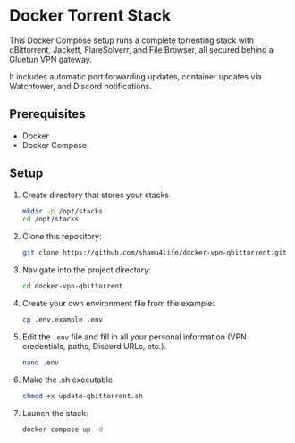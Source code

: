 # Docker Torrent Stack

This Docker Compose setup runs a complete torrenting stack with qBittorrent, Jackett, FlareSolverr, and File Browser, all secured behind a Gluetun VPN gateway.

It includes automatic port forwarding updates, container updates via Watchtower, and Discord notifications.

## Prerequisites
* Docker
* Docker Compose

## Setup

1.  Create directory that stores your stacks
    ```bash
    mkdir -p /opt/stacks
    cd /opt/stacks
    ```
2.  Clone this repository:
    ```bash
    git clone https://github.com/shamu4life/docker-vpn-qbittorrent.git
    ```
3.  Navigate into the project directory:
    ```bash
    cd docker-vpn-qbittorrent
    ```
4.  Create your own environment file from the example:
    ```bash
    cp .env.example .env
    ```
5.  Edit the `.env` file and fill in all your personal information (VPN credentials, paths, Discord URLs, etc.).
    ```bash
    nano .env
    ```
6. Make the .sh executable
   ```bash
   chmod +x update-qbittorrent.sh
   ```

7.  Launch the stack:
    ```bash
    docker compose up -d
    ```

